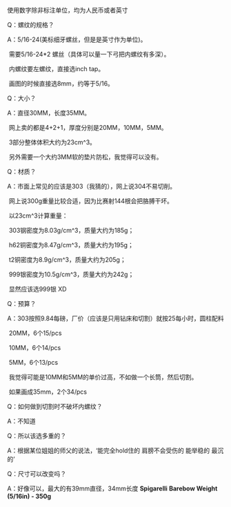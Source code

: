 使用数字除非标注单位，均为人民币或者英寸

Q：螺纹的规格？

A：5/16-24(美标细牙螺丝，但是是英寸作为单位)。

​		需要5/16-24*2 螺丝（具体可以量一下弓把内螺纹有多深）。

​		内螺纹要左螺纹，直接选inch tap。

​		画图的时候直接选8mm，约等于5/16。

Q：大小？

A：直径30MM，长度35MM。

​		网上卖的都是4+2+1，厚度分别是20MM，10MM，5MM。

​		3部分整体体积大约为23cm^3。

​		另外需要一个大约3MM软的垫片防松，我觉得可以没有。

Q：材质？

A：市面上常见的应该是303（我猜的），网上说304不易切削。

​		网上说300g重量比较合适，因为比赛射144根会把胳膊干坏。

​		以23cm^3计算重量：

​		303钢密度为8.03g/cm^3，质量大约为185g；

​		h62铜密度为8.47g/cm^3，质量大约为195g；

​		t2铜密度为8.9g/cm^3，质量大约为205g；

​		999银密度为10.5g/cm^3，质量大约为242g；

​		显然应该选999银 XD

Q：预算？

A：303按照9.84每磅，厂价（应该是只用钻床和切割）就按25每小时，圆柱配料

​		20MM，6个15/pcs

​		10MM，6个14/pcs

​		5MM，6个13/pcs

​		我觉得可能是10MM和5MM的单价过高，不如做一个长筒，然后切割。

​		如果画成35mm，2个34/pcs

Q：如何做到切割时不破坏内螺纹？

A：不知道

Q：所以该选多重的？

A：根据某位姐姐的师父的说法，‘能完全hold住的 肩膀不会受伤的 能举稳的 最沉的’

Q：尺寸可以改变吗？

A：好像可以，最大的有39mm直径，34mm长度	**Spigarelli** **Barebow Weight (5/16in) - 350g**

